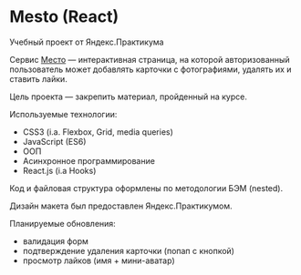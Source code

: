# Mesto (React)

Учебный проект от Яндекс.Практикума

Сервис [Место](https://afreakanist.github.io/react-mesto-auth/) — интерактивная страница, на которой авторизованный пользователь может добавлять карточки с фотографиями, удалять их и ставить лайки.

Цель проекта — закрепить материал, пройденный на курсе.

Используемые технологии:

- CSS3 (i.a. Flexbox, Grid, media queries)
- JavaScript (ES6)
- ООП
- Асинхронное программирование
- React.js (i.a Hooks)

Код и файловая структура оформлены по методологии БЭМ (nested).

Дизайн макета был предоставлен Яндекс.Практикумом.

Планируемые обновления:

- валидация форм
- подтверждение удаления карточки (попап с кнопкой)
- просмотр лайков (имя + мини-аватар)
